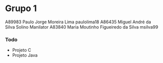 # Grupo 1
 A89983 Paulo Jorge Moreira Lima paulolima18
 A86435 Miguel André da Silva Solino Manilator
 A83840 Maria Moutinho Figueiredo da Silva msilva99

### Todo

 - Projeto C
 - Projeto Java
